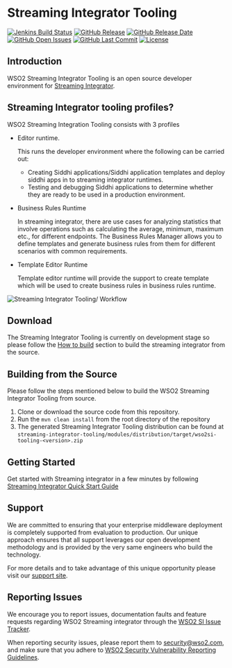 <!--
  ~ /*
  ~ * Copyright (c) 2019, WSO2 Inc. (http://www.wso2.org) All Rights Reserved.
  ~ *
  ~ * Licensed under the Apache License, Version 2.0 (the "License");
  ~ * you may not use this file except in compliance with the License.
  ~ * You may obtain a copy of the License at
  ~ *
  ~ * http://www.apache.org/licenses/LICENSE-2.0
  ~ *
  ~ * Unless required by applicable law or agreed to in writing, software
  ~ * distributed under the License is distributed on an "AS IS" BASIS,
  ~ * WITHOUT WARRANTIES OR CONDITIONS OF ANY KIND, either express or implied.
  ~ * See the License for the specific language governing permissions and
  ~ * limitations under the License.
  ~ */
  -->
  
# Streaming Integrator Tooling

[![Jenkins Build Status](https://wso2.org/jenkins/view/wso2-dependencies/job/products/job/streaming-integrator-tooling/badge/icon)](https://wso2.org/jenkins/view/wso2-dependencies/job/products/job/streaming-integrator-tooling/)
  [![GitHub Release](https://img.shields.io/github/release-pre/wso2/streaming-integrator-tooling.svg)](https://github.com/wso2/streaming-integrator-tooling/releases/)
  [![GitHub Release Date](https://img.shields.io/github/release-date-pre/wso2/streaming-integrator-tooling.svg)](https://github.com/wso2/streaming-integrator-tooling/releases)
  [![GitHub Open Issues](https://img.shields.io/github/issues-raw/wso2/streaming-integrator-tooling.svg)](https://github.com/wso2/streaming-integrator-tooling/commits/master)
  [![GitHub Last Commit](https://img.shields.io/github/last-commit/wso2/streaming-integrator-tooling.svg)](https://github.com/wso2/streaming-integrator-tooling/commits/master)
  [![License](https://img.shields.io/badge/License-Apache%202.0-blue.svg)](https://opensource.org/licenses/Apache-2.0)

## Introduction

WSO2 Streaming Integrator Tooling is an open source developer environment for [Streaming Integrator](https://github.com/wso2/streaming-integrator). 

## Streaming Integrator tooling profiles?

WSO2 Streaming Integration Tooling consists with 3 profiles

* Editor runtime.

    This runs the developer environment where the following can be carried out:

   * Creating Siddhi applications/Siddhi application templates and deploy siddhi apps in to streaming integrator runtimes.
   * Testing and debugging Siddhi applications to  determine whether they are ready to be used in a production environment.

* Business Rules Runtime

  In streaming integrator, there are use cases for analyzing statistics that involve operations such as calculating the average, minimum, maximum etc., for different endpoints. The Business Rules Manager allows you to define templates and generate business rules from them for different scenarios with common requirements.

* Template Editor Runtime

  Template editor runtime will provide the support to create template which will be used to create business rules in business rules runtime. 
  

![Streaming Integrator Tooling/ Workflow](docs/images/editor_screen.png)

## Download

The Streaming Integrator Tooling is currently on development stage so please follow the [How to build]() section to build the streaming integrator from the source.
<!-- Please download the latest WSO2 Streaming Integrator Tooling release from [here]()  -->

## Building from the Source

Please follow the steps mentioned below to build the WSO2 Streaming Integrator Tooling from source.

1. Clone or download the source code from this repository.
2. Run the `mvn clean install` from the root directory of the repository
3. The generated Streaming Integrator Tooling distribution can be found at `streaming-integrator-tooling/modules/distribution/target/wso2si-tooling-<version>.zip`

## Getting Started

Get started with Streaming integrator in a few minutes by following [Streaming Integrator Quick Start Guide](https://docs.wso2.com/display/SP4xx/Quick+Start+Guide)

## Support

We are committed to ensuring that your enterprise middleware deployment is completely supported from evaluation to production. Our unique approach ensures that all support leverages our open development methodology and is provided by the very same engineers who build the technology.

For more details and to take advantage of this unique opportunity please visit our [support site](http://wso2.com/support).


## Reporting Issues

We encourage you to report issues, documentation faults and feature requests regarding WSO2 Streaming integrator through the [WSO2 SI Issue Tracker](https://github.com/wso2/streaming-integrator/issues).

When reporting security issues, please report them to [security@wso2.com](mailto:security@wso2.com), and make sure that you adhere to [WSO2 Security Vulnerability Reporting Guidelines](https://docs.wso2.com/display/Security/WSO2+Security+Vulnerability+Reporting+Guidelines).
